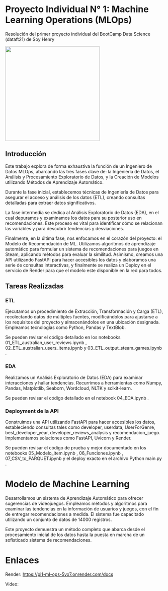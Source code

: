 # Proyecto Individual N° 1: Machine Learning Operations (MLOps)

Resolución del primer proyecto individual del BootCamp Data Science (dataft21) de Soy Henry

<img src="https://user-images.githubusercontent.com/67664604/217914153-1eb00e25-ac08-4dfa-aaf8-53c09038f082.png" height=300><br>


## Introducción

Este trabajo explora de forma exhaustiva la función de un Ingeniero de Datos MLOps, abarcando las tres fases clave de: la Ingeniería de Datos, el Análisis y Procesamiento Exploratorio de Datos, y la Creación de Modelos utilizando Métodos de Aprendizaje Automático.

Durante la fase inicial, establecemos técnicas de Ingeniería de Datos para asegurar el acceso y análisis de los datos (ETL), creando consultas detalladas para extraer datos significativos.

La fase intermedia se dedica al Análisis Exploratorio de Datos (EDA), en el cual depuramos y examinamos los datos para su posterior uso en recomendaciones. Este proceso es vital para identificar cómo se relacionan las variables y para descubrir tendencias y desviaciones.

Finalmente, en la última fase, nos enfocamos en el corazón del proyecto: el Modelo de Recomendación de ML. Utilizamos algoritmos de aprendizaje automático para formular un sistema de recomendaciones para juegos en Steam, aplicando métodos para evaluar la similitud. Asimismo, creamos una API utilizando FastAPI para hacer accesibles los datos y elaboramos una serie de consultas interactivas, y finalmente se realiza un Deploy en el servicio de Render para que el modelo este disponible en la red para todos.

## Tareas Realizadas

### ETL

Ejecutamos un procedimiento de Extracción, Transformación y Carga (ETL), recolectando datos de múltiples fuentes, modificándolos para ajustarse a los requisitos del proyecto y almacenándolos en una ubicación designada. Empleamos tecnologías como Python, Pandas y TextBlob.

Se pueden revisar el código detallado en los notebooks 01_ETL_australian_user_reviews.ipynb , 02_ETL_australian_users_items.ipynb y 03_ETL_output_steam_games.ipynb .

### EDA

Realizamos un Análisis Exploratorio de Datos (EDA) para examinar interacciones y hallar tendencias. Recurrimos a herramientas como Numpy, Pandas, Matplotlib, Seaborn, Wordcloud, NLTK y scikit-learn.

Se pueden revisar el código detallado en el notebook 04_EDA.ipynb .

### Deployment de la API

Construimos una API utilizando FastAPI para hacer accesibles los datos, estableciendo consultas tales como developer, userdata, UserForGenre, best_developer_year, developer_reviews_analysis y recomendacion_juego. Implementamos soluciones como FastAPI, Uvicorn y Render.

Se pueden revisar el código de prueba y mejor documentado en los notebooks 05_Modelo_item.ipynb , 06_Funciones.ipynb , 07_CSV_to_PARQUET.ipynb y el deploy exacto en el archivo Python main.py .

# Modelo de Machine Learning

Desarrollamos un sistema de Aprendizaje Automático para ofrecer sugerencias de videojuegos. Empleamos métodos y algoritmos para examinar las tendencias en la información de usuarios y juegos, con el fin de entregar recomendaciones a medida. El sistema fue capacitado utilizando un conjunto de datos de 14000 registros.

Este proyecto demuestra un método completo que abarca desde el procesamiento inicial de los datos hasta la puesta en marcha de un sofisticado sistema de recomendaciones.

# Enlaces

Render: <https://pi1-ml-ops-5vx7.onrender.com/docs>

Video: 

